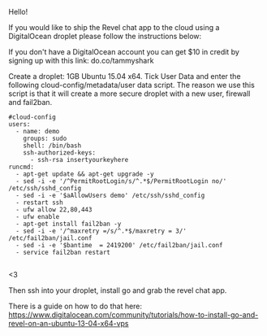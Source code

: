 Hello! 

If you would like to ship the Revel chat app to the cloud using a DigitalOcean droplet please follow the instructions below: 

If you don't have a DigitalOcean account you can get $10 in credit by signing up with this link: do.co/tammyshark 

Create a droplet: 1GB Ubuntu 15.04 x64. Tick User Data and enter the following cloud-config/metadata/user data script. The reason we use this script is that it will create a more secure droplet with a new user, firewall and fail2ban. 

``` 
#cloud-config
users:
  - name: demo
    groups: sudo
    shell: /bin/bash
    ssh-authorized-keys:
      - ssh-rsa insertyourkeyhere
runcmd:
  - apt-get update && apt-get upgrade -y
  - sed -i -e '/^PermitRootLogin/s/^.*$/PermitRootLogin no/' /etc/ssh/sshd_config
  - sed -i -e '$aAllowUsers demo' /etc/ssh/sshd_config
  - restart ssh
  - ufw allow 22,80,443
  - ufw enable
  - apt-get install fail2ban -y
  - sed -i -e '/^maxretry =/s/^.*$/maxretry = 3/' /etc/fail2ban/jail.conf
  - sed -i -e '$bantime  = 2419200' /etc/fail2ban/jail.conf
  - service fail2ban restart
  
``` 

<3

Then ssh into your droplet, install go and grab the revel chat app. 

There is a guide on how to do that here: https://www.digitalocean.com/community/tutorials/how-to-install-go-and-revel-on-an-ubuntu-13-04-x64-vps


